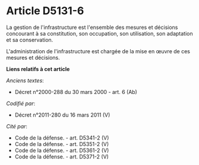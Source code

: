 # Article D5131-6

La gestion de l'infrastructure est l'ensemble des mesures et décisions concourant à sa constitution, son occupation, son
utilisation, son adaptation et sa conservation.

L'administration de l'infrastructure est chargée de la mise en œuvre de ces mesures et décisions.

**Liens relatifs à cet article**

_Anciens textes_:

  - Décret n°2000-288 du 30 mars 2000 - art. 6 (Ab)

_Codifié par_:

  - Décret n°2011-280 du 16 mars 2011 (V)

_Cité par_:

  - Code de la défense. - art. D5341-2 (V)
  - Code de la défense. - art. D5351-2 (V)
  - Code de la défense. - art. D5361-2 (V)
  - Code de la défense. - art. D5371-2 (V)

